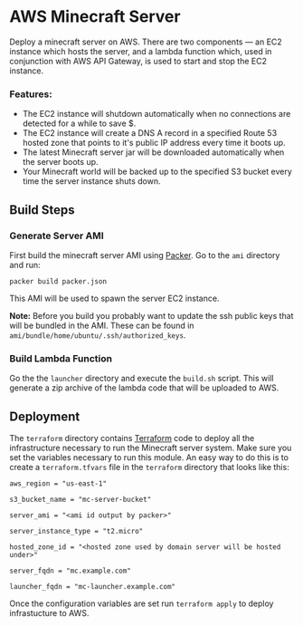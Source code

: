 # AWS Minecraft Server
Deploy a minecraft server on AWS. There are two components — an EC2 instance which hosts the server, and a lambda function which, used in conjunction with AWS API Gateway, is used to start and stop the EC2 instance.

### Features:
- The EC2 instance will shutdown automatically when no connections are detected for a while to save $.
- The EC2 instance will create a DNS A record in a specified Route 53 hosted zone that points to it's public IP address every time it boots up.
- The latest Minecraft server jar will be downloaded automatically when the server boots up.
- Your Minecraft world will be backed up to the specified S3 bucket every time the server instance shuts down.

## Build Steps

### Generate Server AMI

First build the minecraft server AMI using [Packer](https://www.packer.io). Go to the `ami` directory and run:

```
packer build packer.json
```

This AMI will be used to spawn the server EC2 instance.

**Note:** Before you build you probably want to update the ssh public keys that will be bundled in the AMI. These can be found in `ami/bundle/home/ubuntu/.ssh/authorized_keys`.

### Build Lambda Function

Go the the `launcher` directory and execute the `build.sh` script. This will generate a zip archive of the lambda code that will be uploaded to AWS.

## Deployment

The `terraform` directory contains [Terraform](https://www.terraform.io) code to deploy all the infrastructure necessary to run the Minecraft server system. Make sure you set the variables necessary to run this module. An easy way to do this is to create a `terraform.tfvars` file in the `terraform` directory that looks like this:

```
aws_region = "us-east-1"

s3_bucket_name = "mc-server-bucket"

server_ami = "<ami id output by packer>"

server_instance_type = "t2.micro"

hosted_zone_id = "<hosted zone used by domain server will be hosted under>"

server_fqdn = "mc.example.com"

launcher_fqdn = "mc-launcher.example.com"
```

Once the configuration variables are set run `terraform apply` to deploy infrastucture to AWS.

